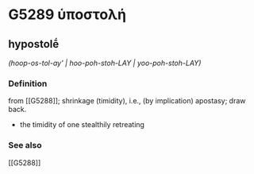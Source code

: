 # G5289 ὑποστολή

## hypostolḗ

_(hoop-os-tol-ay' | hoo-poh-stoh-LAY | yoo-poh-stoh-LAY)_

### Definition

from [[G5288]]; shrinkage (timidity), i.e., (by implication) apostasy; draw back.

- the timidity of one stealthily retreating

### See also

[[G5288]]

